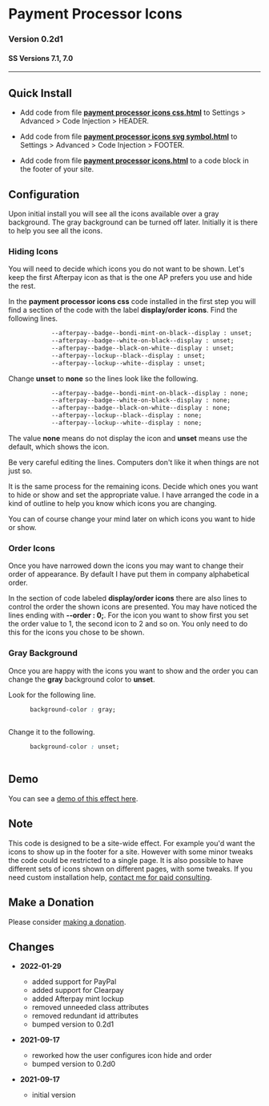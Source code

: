 # Payment Processor Icons

### Version 0.2d1

#### SS Versions 7.1, 7.0

---

## Quick Install

* Add code from file
  **[payment processor icons css.html](payment%20processor%20icons%20css.html#L1)**
  to Settings > Advanced > Code Injection > HEADER.
  
* Add code from file
  **[payment processor icons svg symbol.html](payment%20processor%20icons%20svg%20symbol.html#L1)**
  to Settings > Advanced > Code Injection > FOOTER.
  
* Add code from file
  **[payment processor icons.html](payment%20processor%20icons.html#L1)**
  to a code block in the footer of your site.

## Configuration

Upon initial install you will see all the icons available over a gray
background. The gray background can be turned off later. Initially it is there
to help you see all the icons.

### Hiding Icons

You will need to decide which icons you do not want to be shown. Let's keep the
first Afterpay icon as that is the one AP prefers you use and hide the rest.

In the **payment processor icons css** code installed in the first step you will
find a section of the code with the label **display/order icons**. Find the
following lines.

```html
            --afterpay--badge--bondi-mint-on-black--display : unset;
            --afterpay--badge--white-on-black--display : unset;
            --afterpay--badge--black-on-white--display : unset;
            --afterpay--lockup--black--display : unset;
            --afterpay--lockup--white--display : unset;
```

Change **unset** to **none** so the lines look like the following.

```html
            --afterpay--badge--bondi-mint-on-black--display : none;
            --afterpay--badge--white-on-black--display : none;
            --afterpay--badge--black-on-white--display : none;
            --afterpay--lockup--black--display : none;
            --afterpay--lockup--white--display : none;
```

The value **none** means do not display the icon and **unset** means use the
default, which shows the icon.

Be very careful editing the lines. Computers don't like it when things are not
just so.

It is the same process for the remaining icons. Decide which ones you want to
hide or show and set the appropriate value. I have arranged the code in a kind
of outline to help you know which icons you are changing.

You can of course change your mind later on which icons you want to hide or
show.

### Order Icons

Once you have narrowed down the icons you may want to change their order of
appearance. By default I have put them in company alphabetical order.

In the section of code labeled **display/order icons** there are also lines to
control the order the shown icons are presented. You may have noticed the lines
ending with **--order : 0;**. For the icon you want to show first you set the
order value to 1, the second icon to 2 and so on. You only need to do this for
the icons you chose to be shown.

### Gray Background

Once you are happy with the icons you want to show and the order you can change
the **gray** background color to **unset**.

Look for the following line.

```css
      background-color : gray;
      
```

Change it to the following.

```css
      background-color : unset;
      
```

## Demo

You can see a
[demo of this effect here](https://toms-web-consulting-demos.squarespace.com/payment-processor-icons?password=twcdemos).

## Note

This code is designed to be a site-wide effect. For example you'd want the icons
to show up in the footer for a site. However with some minor tweaks the code
could be restricted to a single page. It is also possible to have different sets
of icons shown on different pages, with some tweaks. If you need custom
installation help,
[contact me for paid consulting](http://www.tomsWeb.consulting/contact).

## Make a Donation

Please consider [making a donation](https://github.com/tomsWebConsulting/twcsl#make-a-donation).

## Changes

* **2022-01-29**

  * added support for PayPal
  * added support for Clearpay
  * added Afterpay mint lockup
  * removed unneeded class attributes
  * removed redundant id attributes
  * bumped version to 0.2d1
  
* **2021-09-17**

  * reworked how the user configures icon hide and order
  * bumped version to 0.2d0
  
* **2021-09-17**

  * initial version
